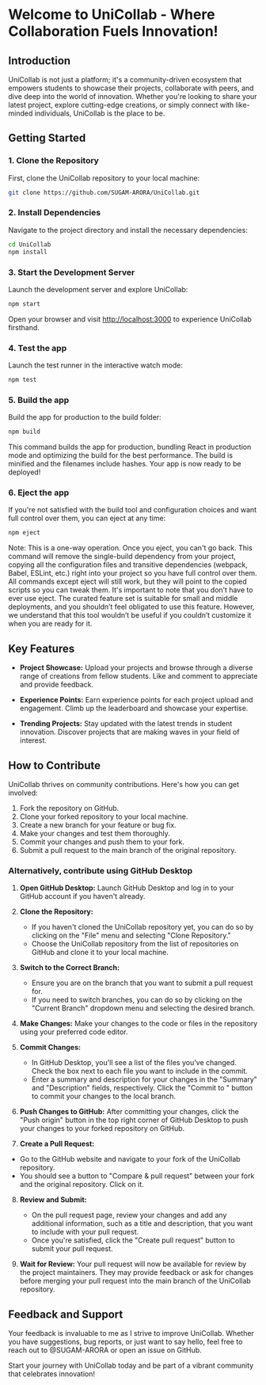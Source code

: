 # Welcome to UniCollab - Where Collaboration Fuels Innovation!

## Introduction

UniCollab is not just a platform; it's a community-driven ecosystem that empowers students to showcase their projects, collaborate with peers, and dive deep into the world of innovation. Whether you're looking to share your latest project, explore cutting-edge creations, or simply connect with like-minded individuals, UniCollab is the place to be.

## Getting Started

### 1. Clone the Repository

First, clone the UniCollab repository to your local machine:

```bash
git clone https://github.com/SUGAM-ARORA/UniCollab.git
```

### 2. Install Dependencies

Navigate to the project directory and install the necessary dependencies:

```bash
cd UniCollab
npm install
```

### 3. Start the Development Server

Launch the development server and explore UniCollab:

```bash
npm start
```

Open your browser and visit [http://localhost:3000](http://localhost:3000) to experience UniCollab firsthand.

### 4. Test the app 

Launch the test runner in the interactive watch mode:

```bash
npm test
```

### 5. Build the app 

Build the app for production to the build folder:

```bash
npm build
```

This command builds the app for production, bundling React in production mode and optimizing the build for the best performance. The build is minified and the filenames include hashes. Your app is now ready to be deployed!

### 6. Eject the app

If you're not satisfied with the build tool and configuration choices and want full control over them, you can eject at any time:

```bash
npm eject
```

Note: This is a one-way operation. Once you eject, you can't go back. This command will remove the single-build dependency from your project, copying all the configuration files and transitive dependencies (webpack, Babel, ESLint, etc.) right into your project so you have full control over them. All commands except eject will still work, but they will point to the copied scripts so you can tweak them. It's important to note that you don’t have to ever use eject. The curated feature set is suitable for small and middle deployments, and you shouldn’t feel obligated to use this feature. However, we understand that this tool wouldn’t be useful if you couldn’t customize it when you are ready for it.

## Key Features

- **Project Showcase:** Upload your projects and browse through a diverse range of creations from fellow students. Like and comment to appreciate and provide feedback.

- **Experience Points:** Earn experience points for each project upload and engagement. Climb up the leaderboard and showcase your expertise.

- **Trending Projects:** Stay updated with the latest trends in student innovation. Discover projects that are making waves in your field of interest.

## How to Contribute

UniCollab thrives on community contributions. Here's how you can get involved:

1. Fork the repository on GitHub.
2. Clone your forked repository to your local machine.
3. Create a new branch for your feature or bug fix.
4. Make your changes and test them thoroughly.
5. Commit your changes and push them to your fork.
6. Submit a pull request to the main branch of the original repository.

### Alternatively, contribute using GitHub Desktop

1. **Open GitHub Desktop:**
   Launch GitHub Desktop and log in to your GitHub account if you haven't already.

2. **Clone the Repository:**
   - If you haven't cloned the UniCollab repository yet, you can do so by clicking on the "File" menu and selecting "Clone Repository."
   - Choose the UniCollab repository from the list of repositories on GitHub and clone it to your local machine.

3. **Switch to the Correct Branch:**
   - Ensure you are on the branch that you want to submit a pull request for.
   - If you need to switch branches, you can do so by clicking on the "Current Branch" dropdown menu and selecting the desired branch.

4. **Make Changes:**
   Make your changes to the code or files in the repository using your preferred code editor.

5. **Commit Changes:**
   - In GitHub Desktop, you'll see a list of the files you've changed. Check the box next to each file you want to include in the commit.
   - Enter a summary and description for your changes in the "Summary" and "Description" fields, respectively. Click the "Commit to <branch-name>" button to commit your changes to the local branch.

6. **Push Changes to GitHub:**
   After committing your changes, click the "Push origin" button in the top right corner of GitHub Desktop to push your changes to your forked repository on GitHub.

7. **Create a Pull Request:**
  - Go to the GitHub website and navigate to your fork of the UniCollab repository.
  - You should see a button to "Compare & pull request" between your fork and the original repository. Click on it.

8. **Review and Submit:**
   - On the pull request page, review your changes and add any additional information, such as a title and description, that you want to include with your pull request.
   - Once you're satisfied, click the "Create pull request" button to submit your pull request.

9. **Wait for Review:**
    Your pull request will now be available for review by the project maintainers. They may provide feedback or ask for changes before merging your pull request into the main branch of the UniCollab repository.

## Feedback and Support

Your feedback is invaluable to me as I strive to improve UniCollab. Whether you have suggestions, bug reports, or just want to say hello, feel free to reach out to @SUGAM-ARORA or open an issue on GitHub.

Start your journey with UniCollab today and be part of a vibrant community that celebrates innovation!
